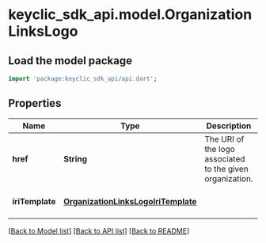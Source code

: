 # keyclic_sdk_api.model.OrganizationLinksLogo

## Load the model package
```dart
import 'package:keyclic_sdk_api/api.dart';
```

## Properties
Name | Type | Description | Notes
------------ | ------------- | ------------- | -------------
**href** | **String** | The URI of the logo associated to the given organization. | [optional] [default to null]
**iriTemplate** | [**OrganizationLinksLogoIriTemplate**](OrganizationLinksLogoIriTemplate.md) |  | [optional] [default to null]

[[Back to Model list]](../README.md#documentation-for-models) [[Back to API list]](../README.md#documentation-for-api-endpoints) [[Back to README]](../README.md)


